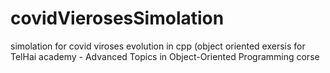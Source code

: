 # covidVierosesSimolation
simolation for covid viroses evolution in cpp (object oriented exersis for TelHai academy - Advanced Topics in Object-Oriented Programming corse
